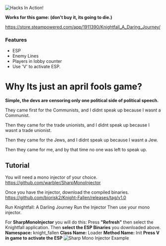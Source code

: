 ![Hacks In Action!](https://i.gyazo.com/7326556cc9790738e4d74cdf31019b3b.png "Hacks In Action!")

**Works for this game: (don't buy it, its going to die.)**

https://store.steampowered.com/app/1911390/Knightfall_A_Daring_Journey/

### Features
- ESP
- Enemy Lines
- Players in lobby counter
- Use 'V' to activate ESP.

# Why Its just an april fools game?
**Simple, the devs are censoring only one political side of political speech.**

They came first for the Communists,
and I didnt speak up because I wasnt a Communist.

Then they came for the trade unionists,
and I didnt speak up because I wasnt a trade unionist.

Then they came for the Jews,
and I didnt speak up because I wasnt a Jew.

Then they came for me,
and by that time no one was left to speak up.

## Tutorial
You will need a mono injector of your choice.
https://github.com/warbler/SharpMonoInjector

Once you have the injector, download the compiled binaries.
https://github.com/biorisk2/Knight-Fallen/releases/tag/v1.0

Run Knightfall: A Darling Journey
Run the Injector
Then use your mono injector.

For **SharpMonoInjector** you will do this:
Press **"Refresh"** then select the Knightfall application.
Then **select the ESP Binaries** you downloaded above.
**Namespace:** knight_fallen
**Class Name:** Loader
**Method Name:** Init
**Press V in game to activate the ESP**
![Sharp Mono Injector Example](https://i.gyazo.com/0ff3f2a5db1a76828fc1e5eff7c1c17a.png "Sharp Mono Injector Example")
